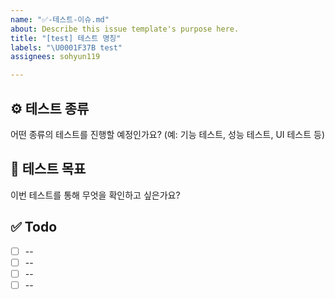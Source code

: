 ```yaml
---
name: "✅-테스트-이슈.md"
about: Describe this issue template's purpose here.
title: "[test] 테스트 명칭"
labels: "\U0001F37B test"
assignees: sohyun119

---
```


## ⚙️ 테스트 종류
어떤 종류의 테스트를 진행할 예정인가요? (예: 기능 테스트, 성능 테스트, UI 테스트 등)

## 🎯 테스트 목표
이번 테스트를 통해 무엇을 확인하고 싶은가요?

## ✅ Todo
- [ ] --
- [ ] --
- [ ] --
- [ ] --
